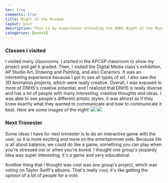 ```yaml
---
toc: true
comments: true
title: Night at the Museum
layout: post
description: This is my experience attending the DNHS Night at the Museum
categories: [week9]
---
```


### Classes I visited
I visited many classrooms. I started in the APCSP classroom to show my project and get it graded. Then, I visited the Digital Media class's exhibition, AP Studio Art, Drawing and Painting, and also Ceramics. It was an interesting experience because I got to see all types of art. I also saw the 3D Animation projects, which were really creative. Overall, I was exposed to more of DNHS's creative potential, and I realized that DNHS is really diverse and has a lot of people with many interesting, creative thoughts and ideas. I was able to see people's different artistic styles, it was almost as if they knew exactly what they wanted to communicate and how to communicate it best. Here are some images of the night!
<img src="{{site.baseurl}}/images/N@TM1.jpg">
<img src="{{site.baseurl}}/images/N@TM2.jpg">

### Next Trimester
Some ideas I have for next trimester is to do an interactive game with the user, so it is more exciting and more on the entertainmnet side. Because life is all about balance, we could do like a game, something you can play when you're stressed out or when you're bored. I thought one group's jeopardy idea was super interesting, it's a game and very educational.

Another thing that I thought was cool was one group's project, which was voting on Taylor Swift's albums. That's really cool, it's like getting the opinion of a lot of people for a vote.